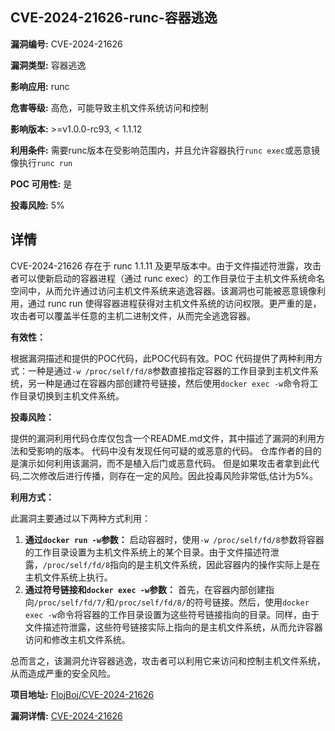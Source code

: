 ## CVE-2024-21626-runc-容器逃逸

**漏洞编号:** CVE-2024-21626

**漏洞类型:** 容器逃逸

**影响应用:** runc

**危害等级:** 高危，可能导致主机文件系统访问和控制

**影响版本:** >=v1.0.0-rc93, < 1.1.12

**利用条件:** 需要runc版本在受影响范围内，并且允许容器执行`runc exec`或恶意镜像执行`runc run`

**POC 可用性:** 是

**投毒风险:** 5%

## 详情

CVE-2024-21626 存在于 runc 1.1.11 及更早版本中。由于文件描述符泄露，攻击者可以使新启动的容器进程（通过 runc exec）的工作目录位于主机文件系统命名空间中，从而允许通过访问主机文件系统来逃逸容器。该漏洞也可能被恶意镜像利用，通过 runc run 使得容器进程获得对主机文件系统的访问权限。更严重的是，攻击者可以覆盖半任意的主机二进制文件，从而完全逃逸容器。 

**有效性：**

根据漏洞描述和提供的POC代码，此POC代码有效。POC 代码提供了两种利用方式：一种是通过`-w /proc/self/fd/8`参数直接指定容器的工作目录到主机文件系统，另一种是通过在容器内部创建符号链接，然后使用`docker exec -w`命令将工作目录切换到主机文件系统。

**投毒风险：**

提供的漏洞利用代码仓库仅包含一个README.md文件，其中描述了漏洞的利用方法和受影响的版本。 代码中没有发现任何可疑的或恶意的代码。 仓库作者的目的是演示如何利用该漏洞，而不是植入后门或恶意代码。 但是如果攻击者拿到此代码,二次修改后进行传播，则存在一定的风险。因此投毒风险非常低,估计为5%。

**利用方式：**

此漏洞主要通过以下两种方式利用：

1.  **通过`docker run -w`参数：** 启动容器时，使用`-w /proc/self/fd/8`参数将容器的工作目录设置为主机文件系统上的某个目录。由于文件描述符泄露，`/proc/self/fd/8`指向的是主机文件系统，因此容器内的操作实际上是在主机文件系统上执行。
2.  **通过符号链接和`docker exec -w`参数：** 首先，在容器内部创建指向`/proc/self/fd/7/`和`/proc/self/fd/8/`的符号链接。然后，使用`docker exec -w`命令将容器的工作目录设置为这些符号链接指向的目录。同样，由于文件描述符泄露，这些符号链接实际上指向的是主机文件系统，从而允许容器访问和修改主机文件系统。

总而言之，该漏洞允许容器逃逸，攻击者可以利用它来访问和控制主机文件系统，从而造成严重的安全风险。

**项目地址:** [FlojBoj/CVE-2024-21626](https://github.com/FlojBoj/CVE-2024-21626)

**漏洞详情:** [CVE-2024-21626](https://nvd.nist.gov/vuln/detail/CVE-2024-21626)